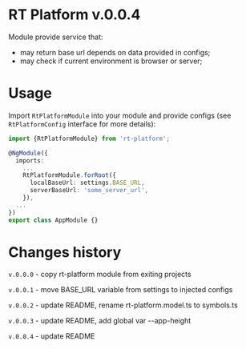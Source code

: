 # RT Platform v.0.0.4

Module provide service that:
* may return base url depends on data provided in configs;
* may check if current environment is browser or server;


# Usage

Import `RtPlatformModule` into your module and provide configs (see `RtPlatformConfig` interface for more details):

```ts
import {RtPlatformModule} from 'rt-platform';

@NgModule({  
  imports: 
    ...
    RtPlatformModule.forRoot({
      localBaseUrl: settings.BASE_URL,
      serverBaseUrl: 'some_server_url',
    }),
  ...
})
export class AppModule {}
```


# Changes history
`v.0.0.0` - copy rt-platform module from exiting projects

`v.0.0.1` - move BASE_URL variable from settings to injected configs

`v.0.0.2` - update README, rename rt-platform.model.ts to symbols.ts

`v.0.0.3` - update README, add global var --app-height

`v.0.0.4` - update README
